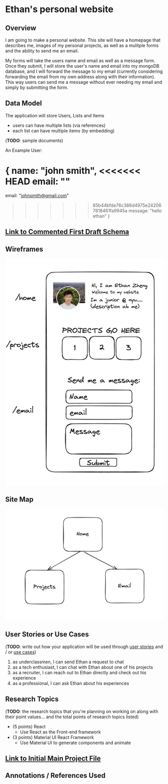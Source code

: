 # Ethan's personal website 

## Overview

I am going to make a personal website. This site will have a homepage that describes me, images of my personal projects, as well as a mulitple forms and the ability to send me an email. 

My forms will take the users name and email as well as a message form. Once they submit, I will store the user's name and email into my mongoDB database, and I will forward the message to my email (currently considering forwarding the email from my own address along with their information). This way users can send me a message without ever needing my email and simply by submitting the form. 


## Data Model


The application will store Users, Lists and Items

* users can have multiple lists (via references)
* each list can have multiple items (by embedding)

(__TODO__: sample documents)

An Example User:


{
  name: "john smith",
<<<<<<< HEAD
  email: "" 
=======
  email: "johnsmith@gmail.com" 
>>>>>>> 65b44bfde76c386d4975e242067818461fa9945a
  message: "hello ethan"
}


## [Link to Commented First Draft Schema](db.mjs) 


## Wireframes

![Wireframe](images/wireframe.png)

## Site Map

![Site Map](images/site.png)

## User Stories or Use Cases

(__TODO__: write out how your application will be used through [user stories](http://en.wikipedia.org/wiki/User_story#Format) and / or [use cases](https://en.wikipedia.org/wiki/Use_case))

1. as underclassmen, I can send Ethan a request to chat
2. as a tech enthusiast, I can chat with Ethan about one of his projects
3. as a recruiter, I can reach out to Ethan directly and check out his experience
4. as a professional, I can ask Ethan about his experiences
## Research Topics

(__TODO__: the research topics that you're planning on working on along with their point values... and the total points of research topics listed)

* (5 points) React
    * Use React as the Front-end framework
* (3 points) Material UI React Framework
    * Use Material UI to generate components and animate

## [Link to Initial Main Project File](app.mjs) 


## Annotations / References Used



